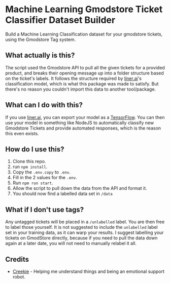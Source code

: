 # Machine Learning Gmodstore Ticket Classifier Dataset Builder
Build a Machine Learning Classification dataset for your gmodstore tickets, using the Gmodstore Tag system.

## What actually is this?
The script used the Gmodstore API to pull all the given tickets for a provided product, and breaks their opening message up into a folder structure based on the ticket's labels.
It follows the structure required by [liner.ai](https://liner.ai/)'s classification model, which is what this package was made to satisfy. But there's no reason you couldn't import this data to another tool/package.

## What can I do with this?
If you use [liner.ai](https://liner.ai/), you can export your model as a [TensorFlow](https://www.tensorflow.org/). You can then use your model in something like NodeJS to automatically classify new Gmodstore Tickets and provide automated responses,
which is the reason this even exists.


## How do I use this?
1. Clone this repo.
2. run ``npm install``.
3. Copy the ``.env.copy`` to ``.env``.
4. Fill in the 2 values for the ``.env``.
5. Run ``npm run start``.
6. Allow the script to pull down the data from the API and format it.
7. You should now find a labelled data set in ``/data``

## What if I don't use tags?
Any untagged tickets will be placed in a ``/unlabelled`` label. You are then free to label those yourself. It is not suggested to include the ``unlabelled`` label set in your training data, as it can warp your results. I suggest labelling your tickets
on GmodStore directly, because if you need to pull the data down again at a later date, you will not need to manually relabel it all.

## Credits
- [Creekie](https://github.com/Creekie1337) - Helping me understand things and being an emotional support robot.
